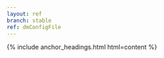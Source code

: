 ```yaml
---
layout: ref
branch: stable
ref: dmConfigFile
---
```

{% include anchor_headings.html html=content %}